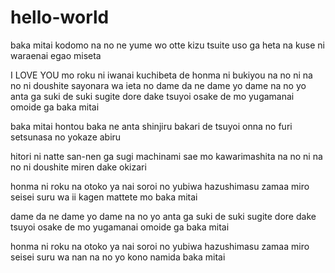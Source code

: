 # hello-world

baka mitai kodomo na no ne
yume wo otte kizu tsuite
uso ga heta na kuse ni
waraenai egao miseta

I LOVE YOU mo roku ni iwanai
kuchibeta de honma ni bukiyou
na no ni na no ni doushite
sayonara wa ieta no
dame da ne
dame yo dame na no yo
anta ga suki de suki sugite
dore dake tsuyoi osake de mo
yugamanai omoide ga
baka mitai

baka mitai hontou baka ne
anta shinjiru bakari de
tsuyoi onna no furi
setsunasa no yokaze abiru

hitori ni natte san-nen ga sugi
machinami sae mo kawarimashita
na no ni na no ni doushite
miren dake okizari

honma ni roku na otoko ya nai
soroi no yubiwa hazushimasu
zamaa miro seisei suru wa
ii kagen mattete mo
baka mitai

dame da ne
dame yo dame na no yo
anta ga suki de suki sugite
dore dake tsuyoi osake de mo
yugamanai omoide ga
baka mitai

honma ni roku na otoko ya nai
soroi no yubiwa hazushimasu
zamaa miro seisei suru wa
nan na no yo kono namida
baka mitai

